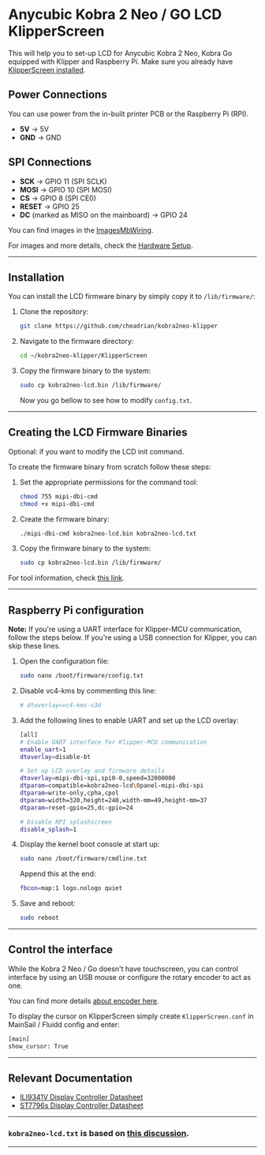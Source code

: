 # Anycubic Kobra 2 Neo / GO LCD KlipperScreen

This will help you to set-up LCD for Anycubic Kobra 2 Neo, Kobra Go equipped with Klipper and Raspberry Pi.
Make sure you already have [KlipperScreen installed](https://klipperscreen.readthedocs.io/en/latest/Installation/).

## Power Connections
You can use power from the in-built printer PCB or the Raspberry Pi (RPI).

- **5V** -> 5V
- **GND** -> GND

## SPI Connections
- **SCK** -> GPIO 11 (SPI SCLK)
- **MOSI** -> GPIO 10 (SPI MOSI)
- **CS** -> GPIO 8 (SPI CE0)
- **RESET** -> GPIO 25
- **DC** (marked as MISO on the mainboard) -> GPIO 24

You can find images in the [ImagesMbWiring](ImagesMbWiring).

For images and more details, check the [Hardware Setup](https://github.com/jokubasver/Anycubic-Kobra-Go-Neo-LCD-Driver?tab=readme-ov-file#hardware-setup).

---

## Installation

You can install the LCD firmware binary by simply copy it to `/lib/firmware/`:

1. Clone the repository:

    ```bash
    git clone https://github.com/cheadrian/kobra2neo-klipper
    ```

2. Navigate to the firmware directory:

    ```bash
    cd ~/kobra2neo-klipper/KlipperScreen
    ```
3. Copy the firmware binary to the system:

    ```bash
    sudo cp kobra2neo-lcd.bin /lib/firmware/
    ```
   Now you go bellow to see how to modify `config.txt`.
---

## Creating the LCD Firmware Binaries

Optional: if you want to modify the LCD init command.

To create the firmware binary from scratch follow these steps:

1. Set the appropriate permissions for the command tool:

    ```bash
    chmod 755 mipi-dbi-cmd
    chmod +x mipi-dbi-cmd
    ```

2. Create the firmware binary:

    ```bash
    ./mipi-dbi-cmd kobra2neo-lcd.bin kobra2neo-lcd.txt
    ```

3. Copy the firmware binary to the system:

    ```bash
    sudo cp kobra2neo-lcd.bin /lib/firmware/
    ```

For tool information, check [this link](https://github.com/notro/panel-mipi-dbi/wiki).

---

## Raspberry Pi configuration

**Note:** If you're using a UART interface for Klipper-MCU communication, follow the steps below. If you're using a USB connection for Klipper, you can skip these lines.

1. Open the configuration file:

    ```bash
    sudo nano /boot/firmware/config.txt
    ```
	
2. Disable vc4-kms by commenting this line:

	```bash
	# dtoverlay=vc4-kms-v3d
	```

3. Add the following lines to enable UART and set up the LCD overlay:

    ```bash
    [all]
    # Enable UART interface for Klipper-MCU communication
    enable_uart=1
    dtoverlay=disable-bt
    
    # Set up LCD overlay and firmware details
    dtoverlay=mipi-dbi-spi,spi0-0,speed=32000000
    dtparam=compatible=kobra2neo-lcd\0panel-mipi-dbi-spi
    dtparam=write-only,cpha,cpol
    dtparam=width=320,height=240,width-mm=49,height-mm=37
    dtparam=reset-gpio=25,dc-gpio=24
	
	# Disable RPI splashscreen
	disable_splash=1
	
    ```
	
4. Display the kernel boot console at start up:

	```bash
	sudo nano /boot/firmware/cmdline.txt
	```
	
	Append this at the end:

	```bash
	fbcon=map:1 logo.nologo quiet
	```

5. Save and reboot:

    ```bash
    sudo reboot
    ```

---

## Control the interface

While the Kobra 2 Neo / Go doesn't have touchscreen, you can control interface by using an USB mouse or configure the rotary encoder to act as one.

You can find more details [about encoder here](https://github.com/SomeSpaceNerd/KlipperScreen-Encoder-Driver).

To display the cursor on KlipperScreen simply create `KlipperScreen.conf` in MainSail / Fluidd config and enter:

```bash
[main]
show_cursor: True
```

---

## Relevant Documentation

- [ILI9341V Display Controller Datasheet](https://www.orientdisplay.com/pdf/ILI9341V.pdf)
- [ST7796s Display Controller Datasheet](https://www.displayfuture.com/Display/datasheet/controller/ST7796s.pdf)

---

### `kobra2neo-lcd.txt` is based on [this discussion](https://forums.raspberrypi.com/viewtopic.php?p=2207118#p2207118).

---
